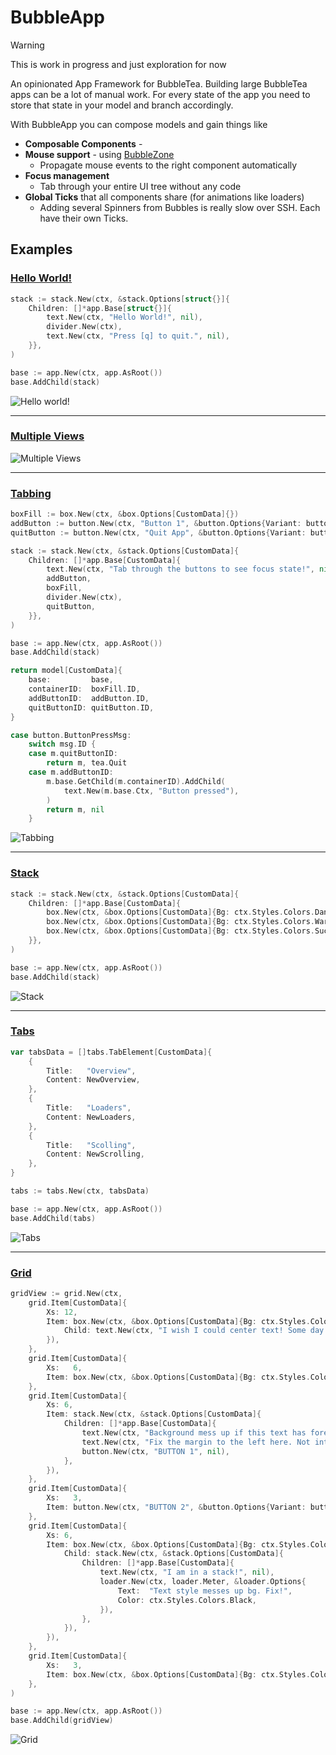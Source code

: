 # BubbleApp

> [!WARNING]
> This is work in progress and just exploration for now

An opinionated App Framework for BubbleTea. Building large BubbleTea apps can be a lot of manual work. For every state of the app you need to store that state in your model and branch accordingly.

With BubbleApp you can compose models and gain things like

- **Composable Components** -
- **Mouse support** - using [BubbleZone](https://github.com/lrstanley/bubblezone)
  - Propagate mouse events to the right component automatically
- **Focus management**
  - Tab through your entire UI tree without any code
- **Global Ticks** that all components share (for animations like loaders)
  - Adding several Spinners from Bubbles is really slow over SSH. Each have their own Ticks.

## Examples

### [Hello World!](./examples/hello-world/main.go)

```go
stack := stack.New(ctx, &stack.Options[struct{}]{
    Children: []*app.Base[struct{}]{
        text.New(ctx, "Hello World!", nil),
        divider.New(ctx),
        text.New(ctx, "Press [q] to quit.", nil),
    }},
)

base := app.New(ctx, app.AsRoot())
base.AddChild(stack)
```

![Hello world!](./examples/hello-world/demo.gif)

---

### [Multiple Views](./examples/multiple-views/main.go)

![Multiple Views](./examples/multiple-views/demo.gif)

---

### [Tabbing](./examples/tabbing/main.go)

```go
boxFill := box.New(ctx, &box.Options[CustomData]{})
addButton := button.New(ctx, "Button 1", &button.Options{Variant: button.Primary})
quitButton := button.New(ctx, "Quit App", &button.Options{Variant: button.Danger})

stack := stack.New(ctx, &stack.Options[CustomData]{
    Children: []*app.Base[CustomData]{
        text.New(ctx, "Tab through the buttons to see focus state!", nil),
        addButton,
        boxFill,
        divider.New(ctx),
        quitButton,
    }},
)

base := app.New(ctx, app.AsRoot())
base.AddChild(stack)

return model[CustomData]{
    base:         base,
    containerID:  boxFill.ID,
    addButtonID:  addButton.ID,
    quitButtonID: quitButton.ID,
}
```

```go
case button.ButtonPressMsg:
    switch msg.ID {
    case m.quitButtonID:
        return m, tea.Quit
    case m.addButtonID:
        m.base.GetChild(m.containerID).AddChild(
            text.New(m.base.Ctx, "Button pressed"),
        )
        return m, nil
    }
```

![Tabbing](./examples/tabbing/demo.gif)

---

### [Stack](./examples/stack/main.go)

```go
stack := stack.New(ctx, &stack.Options[CustomData]{
    Children: []*app.Base[CustomData]{
        box.New(ctx, &box.Options[CustomData]{Bg: ctx.Styles.Colors.Danger}),
        box.New(ctx, &box.Options[CustomData]{Bg: ctx.Styles.Colors.Warning}),
        box.New(ctx, &box.Options[CustomData]{Bg: ctx.Styles.Colors.Success}),
    }},
)

base := app.New(ctx, app.AsRoot())
base.AddChild(stack)
```

![Stack](./examples/stack/demo.gif)

---

### [Tabs](./examples/tabs/main.go)

```go
var tabsData = []tabs.TabElement[CustomData]{
	{
		Title:   "Overview",
		Content: NewOverview,
	},
	{
		Title:   "Loaders",
		Content: NewLoaders,
	},
	{
		Title:   "Scolling",
		Content: NewScrolling,
	},
}
```

```go
tabs := tabs.New(ctx, tabsData)

base := app.New(ctx, app.AsRoot())
base.AddChild(tabs)
```

![Tabs](./examples/tabs/demo.gif)

---

### [Grid](./examples/grid/main.go)

```go
gridView := grid.New(ctx,
    grid.Item[CustomData]{
        Xs: 12,
        Item: box.New(ctx, &box.Options[CustomData]{Bg: ctx.Styles.Colors.PrimaryDark,
            Child: text.New(ctx, "I wish I could center text! Some day...", nil),
        }),
    },
    grid.Item[CustomData]{
        Xs:   6,
        Item: box.New(ctx, &box.Options[CustomData]{Bg: ctx.Styles.Colors.InfoLight}),
    },
    grid.Item[CustomData]{
        Xs: 6,
        Item: stack.New(ctx, &stack.Options[CustomData]{
            Children: []*app.Base[CustomData]{
                text.New(ctx, "Background mess up if this text has foreground style.", nil),
                text.New(ctx, "Fix the margin to the left here. Not intentional.", nil),
                button.New(ctx, "BUTTON 1", nil),
            },
        }),
    },
    grid.Item[CustomData]{
        Xs:   3,
        Item: button.New(ctx, "BUTTON 2", &button.Options{Variant: button.Danger}),
    },
    grid.Item[CustomData]{
        Xs: 6,
        Item: box.New(ctx, &box.Options[CustomData]{Bg: ctx.Styles.Colors.InfoDark,
            Child: stack.New(ctx, &stack.Options[CustomData]{
                Children: []*app.Base[CustomData]{
                    text.New(ctx, "I am in a stack!", nil),
                    loader.New(ctx, loader.Meter, &loader.Options{
                        Text:  "Text style messes up bg. Fix!",
                        Color: ctx.Styles.Colors.Black,
                    }),
                },
            }),
        }),
    },
    grid.Item[CustomData]{
        Xs:   3,
        Item: box.New(ctx, &box.Options[CustomData]{Bg: ctx.Styles.Colors.Success}),
    },
)

base := app.New(ctx, app.AsRoot())
base.AddChild(gridView)
```

![Grid](./examples/grid/demo.gif)
